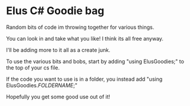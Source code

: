 # Elus C# Goodie bag
Random bits of code im throwing together for various things. 

You can look in and take what you like! I think its all free anyway.

I'll be adding more to it all as a create junk.

To use the various bits and bobs, start by adding "using ElusGoodies;" to the top of your cs file.

If the code you want to use is in a folder, you instead add "using ElusGoodies.$FOLDER NAME$;"

Hopefully you get some good use out of it!
